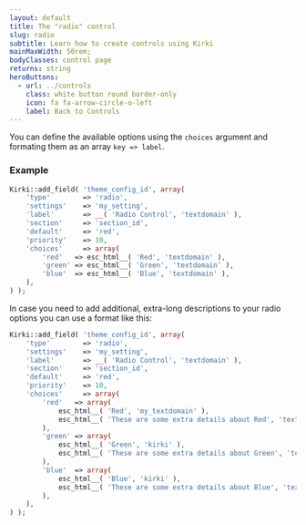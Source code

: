 ```yaml
---
layout: default
title: The "radio" control
slug: radio
subtitle: Learn how to create controls using Kirki
mainMaxWidth: 50rem;
bodyClasses: control page
returns: string
heroButtons:
  - url: ../controls
    class: white button round border-only
    icon: fa fa-arrow-circle-o-left
    label: Back to Controls
---
```


You can define the available options using the `choices` argument and formating them as an array `key => label`.

### Example

```php
Kirki::add_field( 'theme_config_id', array(
	'type'        => 'radio',
	'settings'    => 'my_setting',
	'label'       => __( 'Radio Control', 'textdomain' ),
	'section'     => 'section_id',
	'default'     => 'red',
	'priority'    => 10,
	'choices'     => array(
		'red'   => esc_html__( 'Red', 'textdomain' ),
		'green' => esc_html__( 'Green', 'textdomain' ),
		'blue'  => esc_html__( 'Blue', 'textdomain' ),
	),
) );
```

In case you need to add additional, extra-long descriptions to your radio options you can use a format like this:

```php
Kirki::add_field( 'theme_config_id', array(
	'type'        => 'radio',
	'settings'    => 'my_setting',
	'label'       => __( 'Radio Control', 'textdomain' ),
	'section'     => 'section_id',
	'default'     => 'red',
	'priority'    => 10,
	'choices'     => array(
		'red'   => array(
			esc_html__( 'Red', 'my_textdomain' ),
			esc_html__( 'These are some extra details about Red', 'textdomain' ),
		),
		'green' => array(
			esc_html__( 'Green', 'kirki' ),
			esc_html__( 'These are some extra details about Green', 'textdomain' ),
		),
		'blue'  => array(
			esc_html__( 'Blue', 'kirki' ),
			esc_html__( 'These are some extra details about Blue', 'textdomain' ),
		),
	),
) );
```
